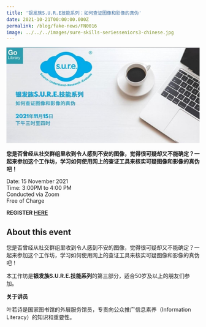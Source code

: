 ```yaml
---
title: '银发族S.U.R.E技能系列：如何查证图像和影像的真伪'
date: 2021-10-21T00:00:00.000Z
permalink: /blog/fake-news/FN0016
image: ../../../images/sure-skills-seriesseniors3-chinese.jpg
---
```


![](../../../images/sure-skills-seriesseniors3-chinese.jpg)

**您是否曾经从社交群组里收到令人感到不安的图像，觉得很可疑却又不能确定？一起来参加这个工作坊，学习如何使用网上的查证工具来核实可疑图像和影像的真伪吧！**

Date: 15 November 2021 <br>Time: 3:00PM to 4:00 PM<br>Conducted via Zoom<br>Free of Charge

**REGISTER [HERE](https://www.eventbrite.sg/e/sure-time-of-your-life-tickets-186596734857?aff=ebdssbonlinesearch)**

## About this event

您是否曾经从社交群组里收到令人感到不安的图像，觉得很可疑却又不能确定？一起来参加这个工作坊，学习如何使用网上的查证工具来核实可疑图像和影像的真伪吧！

本工作坊是**银发族S.U.R.E.技能系列**的第三部分，适合50岁及以上的朋友们参加。

**关于讲员**

叶若诗是国家图书馆的外展服务馆员，专责向公众推广信息素养（Information Literacy）的知识和重要性。
